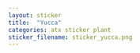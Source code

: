 ```yaml
---
layout: sticker
title:  "Yucca"
categories: atx sticker plant
sticker_filename: sticker_yucca.png
---
```


